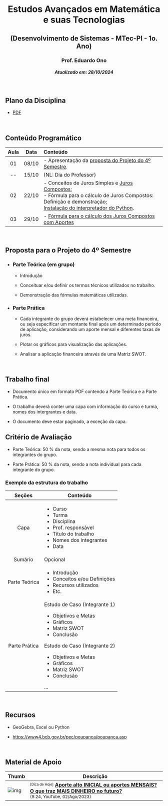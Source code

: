 <h1 align="center">Estudos Avançados em Matemática e suas Tecnologias</h1>
<h2 align="center">(Desenvolvimento de Sistemas - MTec-PI - 1o. Ano)</h2>
<h3 align="center">Prof. Eduardo Ono</h3>
<h5 align="center">Atualizado em: 28/10/2024</h5>

&nbsp;

## Plano da Disciplina

* [PDF](./docs/DS-612-MTec-PI-2024_Estudos-Avancados-em-Matematica-e-suas-Tecnologias-1o-Ano.pdf)

&nbsp;

## Conteúdo Programático

| Aula | Data | Conteúdo |
| :-: | :-: | :-- |
| 01 | 08/10 | - Apresentação da [proposta do Projeto do 4º Semestre]. |
| -- | 15/10 | (NL: Dia do Professor) |
| 02 | 22/10 | - Conceitos de Juros Simples e [Juros Compostos];<br>- Fórmula para o cálculo de Juros Compostos: Definição e demonstração;<br>[Instalação do interpretador do Python]. |
| 03 | 29/10 | - [Fórmula para o cálculo dos Juros Compostos com Aportes] |

[Juros Compostos]: ./conteudo/juros-compostos/
[proposta do Projeto do 4º Semestre]: #proposta-para-o-projeto-do-4º-semestre
[Instalação do interpretador do Python]: ./conteudo/python/00-ambiente-de-desenvolvimento/
[Fórmula para o cálculo dos Juros Compostos com Aportes]: ./conteudo/juros-compostos/juros-compostos-com-aportes.md

&nbsp;

## Proposta para o Projeto do 4º Semestre

* ### Parte Teórica (em grupo)

  * Introdução

  * Conceituar e/ou definir os termos técnicos utilizados no trabalho.

  * Demonstração das fórmulas matemáticas utilizadas.

* ### Parte Prática

  * Cada integrante do grupo deverá estabelecer uma meta financeira, ou seja especificar um montante final após um determinado período de aplicação, considerando um aporte mensal e diferentes taxas de juros.

  * Plotar os gráficos para visualização das aplicações.

  * Analisar a aplicação financeira através de uma Matriz SWOT.

&nbsp;

## Trabalho final

* Documento único em formato PDF contendo a Parte Teórica e a Parte Prática.

* O trabalho deverá conter uma capa com informação do curso e turma, nomes dos intergrantes e data.

* O documento deve estar paginado, a exceção da capa.

## Critério de Avaliação

* Parte Teórica: 50 % da nota, sendo a mesma nota para todos os integrantes do grupo.

* Parte Prática: 50 % da nota, sendo a nota individual para cada integrante do grupo.

### Exemplo da estrutura do trabalho

| Seções | Conteúdo |
| :-: | --- |
| Capa | <ul><li>Curso</li><li>Turma</li><li>Disciplina</li><li>Prof. responsável</li><li>Título do trabalho</li><li>Nomes dos integrantes</li><li>Data</li></ul> |
| Sumário | Opcional |
| Parte Teórica | <ul><li>Introdução</li><li>Conceitos e/ou Definições</li><li>Recursos utilizados</li><li>Etc.</li></ul> |
| Parte Prática | Estudo de Caso (Integrante 1)<ul><li>Objetivos e Metas</li><li>Gráficos</li><li>Matriz SWOT</li><li>Conclusão</li></ul>Estudo de Caso (Integrante 2)<ul><li>Objetivos e Metas</li><li>Gráficos</li><li>Matriz SWOT</li><li>Conclusão</li></ul>... |

&nbsp;

## Recursos

* GeoGebra, Excel ou Python

* <https://www4.bcb.gov.br/pec/poupanca/poupanca.asp>

&nbsp;

## Material de Apoio

| Thumb | Descrição |
| --- | --- |
| ![img](https://img.youtube.com/vi/M2u4ZWHO5jM/default.jpg) | <sup><sub>[Dica de Hoje]</sub></sup> [__Aporte alto INICIAL ou aportes MENSAIS? O que traz MAIS DINHEIRO no futuro?__](https://www.youtube.com/watch?v=M2u4ZWHO5jM)<br><sub>(9:24, YouTube, 02/Ago/2023)</sub> |

&nbsp;
